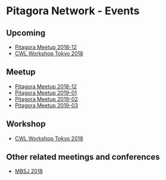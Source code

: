 # Pitagora Network - Events

## Upcoming

- [Pitagora Meetup 2018-12]()
- [CWL Workshop Tokyo 2018]()

## Meetup

- [Pitagora Meetup 2018-12]()
- [Pitagora Meetup 2019-01]()
- [Pitagora Meetup 2019-02]()
- [Pitagora Meetup 2019-03]()

## Workshop

- [CWL Workshop Tokyo 2018]()

## Other related meetings and conferences

- [MBSJ 2018](https://www2.aeplan.co.jp/mbsj2018/english/)
